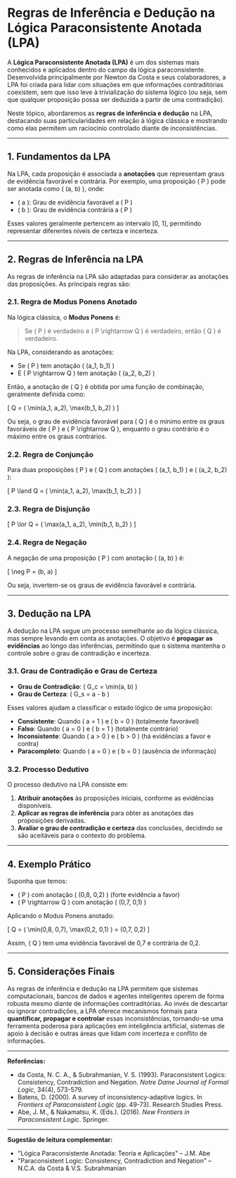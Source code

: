 # Regras de Inferência e Dedução na Lógica Paraconsistente Anotada (LPA)

A **Lógica Paraconsistente Anotada (LPA)** é um dos sistemas mais conhecidos e aplicados dentro do campo da lógica paraconsistente. Desenvolvida principalmente por Newton da Costa e seus colaboradores, a LPA foi criada para lidar com situações em que informações contraditórias coexistem, sem que isso leve à trivialização do sistema lógico (ou seja, sem que qualquer proposição possa ser deduzida a partir de uma contradição).

Neste tópico, abordaremos as **regras de inferência e dedução** na LPA, destacando suas particularidades em relação à lógica clássica e mostrando como elas permitem um raciocínio controlado diante de inconsistências.

---

## 1. Fundamentos da LPA

Na LPA, cada proposição é associada a **anotações** que representam graus de evidência favorável e contrária. Por exemplo, uma proposição \( P \) pode ser anotada como \( (a, b) \), onde:

- \( a \): Grau de evidência favorável a \( P \)
- \( b \): Grau de evidência contrária a \( P \)

Esses valores geralmente pertencem ao intervalo [0, 1], permitindo representar diferentes níveis de certeza e incerteza.

---

## 2. Regras de Inferência na LPA

As regras de inferência na LPA são adaptadas para considerar as anotações das proposições. As principais regras são:

### 2.1. Regra de Modus Ponens Anotado

Na lógica clássica, o **Modus Ponens** é:

> Se \( P \) é verdadeiro e \( P \rightarrow Q \) é verdadeiro, então \( Q \) é verdadeiro.

Na LPA, considerando as anotações:

- Se \( P \) tem anotação \( (a_1, b_1) \)
- E \( P \rightarrow Q \) tem anotação \( (a_2, b_2) \)

Então, a anotação de \( Q \) é obtida por uma função de combinação, geralmente definida como:

\[
Q = ( \min(a_1, a_2), \max(b_1, b_2) )
\]

Ou seja, o grau de evidência favorável para \( Q \) é o mínimo entre os graus favoráveis de \( P \) e \( P \rightarrow Q \), enquanto o grau contrário é o máximo entre os graus contrários.

### 2.2. Regra de Conjunção

Para duas proposições \( P \) e \( Q \) com anotações \( (a_1, b_1) \) e \( (a_2, b_2) \):

\[
P \land Q = ( \min(a_1, a_2), \max(b_1, b_2) )
\]

### 2.3. Regra de Disjunção

\[
P \lor Q = ( \max(a_1, a_2), \min(b_1, b_2) )
\]

### 2.4. Regra de Negação

A negação de uma proposição \( P \) com anotação \( (a, b) \) é:

\[
\neg P = (b, a)
\]

Ou seja, invertem-se os graus de evidência favorável e contrária.

---

## 3. Dedução na LPA

A dedução na LPA segue um processo semelhante ao da lógica clássica, mas sempre levando em conta as anotações. O objetivo é **propagar as evidências** ao longo das inferências, permitindo que o sistema mantenha o controle sobre o grau de contradição e incerteza.

### 3.1. Grau de Contradição e Grau de Certeza

- **Grau de Contradição**: \( G_c = \min(a, b) \)
- **Grau de Certeza**: \( G_s = a - b \)

Esses valores ajudam a classificar o estado lógico de uma proposição:

- **Consistente**: Quando \( a = 1 \) e \( b = 0 \) (totalmente favorável)
- **Falso**: Quando \( a = 0 \) e \( b = 1 \) (totalmente contrário)
- **Inconsistente**: Quando \( a > 0 \) e \( b > 0 \) (há evidências a favor e contra)
- **Paracompleto**: Quando \( a = 0 \) e \( b = 0 \) (ausência de informação)

### 3.2. Processo Dedutivo

O processo dedutivo na LPA consiste em:

1. **Atribuir anotações** às proposições iniciais, conforme as evidências disponíveis.
2. **Aplicar as regras de inferência** para obter as anotações das proposições derivadas.
3. **Avaliar o grau de contradição e certeza** das conclusões, decidindo se são aceitáveis para o contexto do problema.

---

## 4. Exemplo Prático

Suponha que temos:

- \( P \) com anotação \( (0,8, 0,2) \) (forte evidência a favor)
- \( P \rightarrow Q \) com anotação \( (0,7, 0,1) \)

Aplicando o Modus Ponens anotado:

\[
Q = ( \min(0,8, 0,7), \max(0,2, 0,1) ) = (0,7, 0,2)
\]

Assim, \( Q \) tem uma evidência favorável de 0,7 e contrária de 0,2.

---

## 5. Considerações Finais

As regras de inferência e dedução na LPA permitem que sistemas computacionais, bancos de dados e agentes inteligentes operem de forma robusta mesmo diante de informações contraditórias. Ao invés de descartar ou ignorar contradições, a LPA oferece mecanismos formais para **quantificar, propagar e controlar** essas inconsistências, tornando-se uma ferramenta poderosa para aplicações em inteligência artificial, sistemas de apoio à decisão e outras áreas que lidam com incerteza e conflito de informações.

---

**Referências:**

- da Costa, N. C. A., & Subrahmanian, V. S. (1993). Paraconsistent Logics: Consistency, Contradiction and Negation. *Notre Dame Journal of Formal Logic*, 34(4), 573-579.
- Batens, D. (2000). A survey of inconsistency-adaptive logics. In *Frontiers of Paraconsistent Logic* (pp. 49-73). Research Studies Press.
- Abe, J. M., & Nakamatsu, K. (Eds.). (2016). *New Frontiers in Paraconsistent Logic*. Springer.

---

**Sugestão de leitura complementar:**  
- "Lógica Paraconsistente Anotada: Teoria e Aplicações" – J.M. Abe  
- "Paraconsistent Logic: Consistency, Contradiction and Negation" – N.C.A. da Costa & V.S. Subrahmanian
